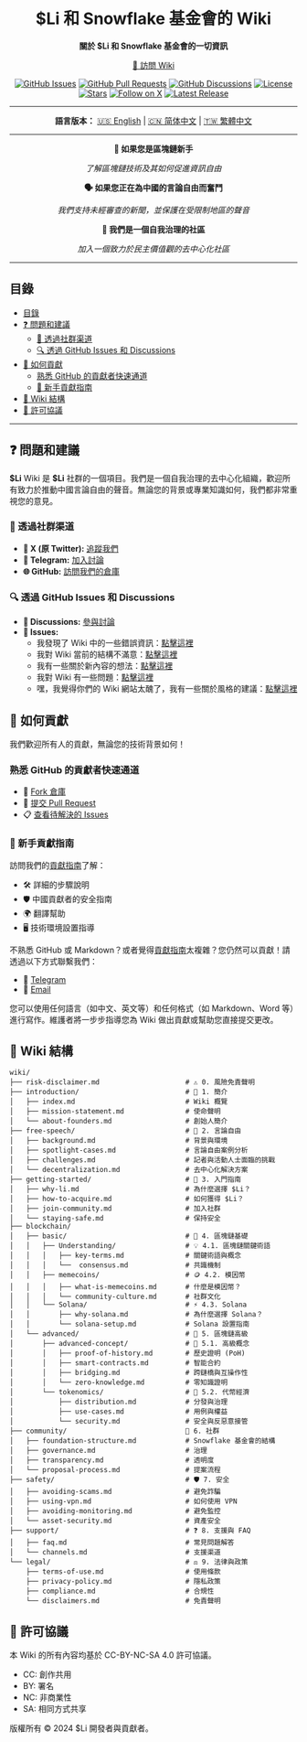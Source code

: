 <!-- markdownlint-disable no-inline-html first-line-heading no-emphasis-as-heading -->

<div align="center">

# $Li 和 Snowflake 基金會的 Wiki

**關於 $Li 和 Snowflake 基金會的一切資訊**

[📖 訪問 Wiki](https://www.lidao.wiki)

[![GitHub Issues](https://img.shields.io/github/issues/li-dao/wiki)](https://github.com/li-dao/wiki/issues)
[![GitHub Pull Requests](https://img.shields.io/github/issues-pr/li-dao/wiki)](https://github.com/li-dao/wiki/pulls)
[![GitHub Discussions](https://img.shields.io/github/discussions/li-dao/wiki)](https://github.com/li-dao/wiki/discussions)
[![License](https://img.shields.io/github/license/li-dao/wiki)](https://github.com/li-dao/wiki/blob/main/LICENSE)
[![Stars](https://img.shields.io/github/stars/li-dao/wiki)](https://github.com/li-dao/wiki)
[![Follow on X](https://img.shields.io/twitter/follow/Li_memecoin)](https://x.com/Li_memecoin)
[![Latest Release](https://img.shields.io/github/v/release/li-dao/wiki)](https://github.com/li-dao/wiki/releases)

---

**語言版本：**  [🇺🇸 English](README.md) | [🇨🇳 简体中文](README_zh-CN.md) | [🇹🇼 繁體中文](README_zh-TW.md)

</div>

---

<div align="center">

**🌱 如果您是區塊鏈新手**

_了解區塊鏈技術及其如何促進資訊自由_

**🗣️ 如果您正在為中國的言論自由而奮鬥**

_我們支持未經審查的新聞，並保護在受限制地區的聲音_

**🤝 我們是一個自我治理的社區**

_加入一個致力於民主價值觀的去中心化社區_

</div>

---

## 目錄

- [目錄](#目錄)
- [❓ 問題和建議](#-問題和建議)
  - [💬 透過社群渠道](#-透過社群渠道)
  - [🔍 透過 GitHub Issues 和 Discussions](#-透過-github-issues-和-discussions)
- [🤝 如何貢獻](#-如何貢獻)
  - [熟悉 GitHub 的貢獻者快速通道](#熟悉-github-的貢獻者快速通道)
  - [📘 新手貢獻指南](#-新手貢獻指南)
- [📜 Wiki 結構](#-wiki-結構)
- [📄 許可協議](#-許可協議)

---

## ❓ 問題和建議

**\$Li** Wiki 是 **\$Li** 社群的一個項目。我們是一個自我治理的去中心化組織，歡迎所有致力於推動中國言論自由的聲音。無論您的背景或專業知識如何，我們都非常重視您的意見。

### 💬 透過社群渠道

- **📢 X (原 Twitter):** [追蹤我們](https://x.com/Li_memecoin)
- **💬 Telegram:** [加入討論](https://t.co/5Z1meSkAlZ)
- **🌐 GitHub:** [訪問我們的倉庫](https://github.com/li-dao/wiki)

### 🔍 透過 GitHub Issues 和 Discussions

- **💬 Discussions:** [參與討論](https://github.com/li-dao/wiki/discussions)
- **🐛 Issues:**
  - 我發現了 Wiki 中的一些錯誤資訊：[點擊這裡](https://github.com/li-dao/wiki/issues/new?assignees=really-need-anonymous&labels=bug,wiki&template=bug_report.yml&title=%5BBug%5D%3A+)
  - 我對 Wiki 當前的結構不滿意：[點擊這裡](https://github.com/li-dao/wiki/issues/new?assignees=really-need-anonymous&labels=enhancement,wiki,structure&template=feature_request_structure.yml&title=%5BStructure%5D%3A+)
  - 我有一些關於新內容的想法：[點擊這裡](https://github.com/li-dao/wiki/issues/new?assignees=really-need-anonymous&labels=enhancement,wiki,content&template=content_request.yml&title=%5BContent%5D%3A+)
  - 我對 Wiki 有一些問題：[點擊這裡](https://github.com/li-dao/wiki/issues/new?assignees=really-need-anonymous&labels=question,wiki&template=question.yml&title=%5BQuestion%5D%3A+)
  - 嘿，我覺得你們的 Wiki 網站太醜了，我有一些關於風格的建議：[點擊這裡](https://github.com/li-dao/wiki/issues/new?assignees=really-need-anonymous&labels=style,wiki&template=style_report.yml&title=%5BStyle%5D%3A+)

## 🤝 如何貢獻

我們歡迎所有人的貢獻，無論您的技術背景如何！

### 熟悉 GitHub 的貢獻者快速通道

- 🔗 [Fork 倉庫](https://github.com/li-dao/wiki/fork)
- 📝 [提交 Pull Request](https://github.com/li-dao/wiki/compare)
- 📋 [查看待解決的 Issues](https://github.com/li-dao/wiki/issues)

### 📘 新手貢獻指南

訪問我們的[貢獻指南](https://www.lidao.wiki/contributing)了解：

- 🛠️ 詳細的步驟說明
- 🛡️ 中國貢獻者的安全指南
- 🌍 翻譯幫助
- 🖥️ 技術環境設置指導

不熟悉 GitHub 或 Markdown？或者覺得[貢獻指南](https://www.lidao.wiki/contributing)太複雜？您仍然可以貢獻！請透過以下方式聯繫我們：

- 💬 [Telegram](https://t.co/5Z1meSkAlZ)
- 📧 [Email](mailto:really.need.anonymous@proton.me)

您可以使用任何語言（如中文、英文等）和任何格式（如 Markdown、Word 等）進行寫作。維護者將一步步指導您為 Wiki 做出貢獻或幫助您直接提交更改。

## 📜 Wiki 結構

```plaintext
wiki/
├── risk-disclaimer.md                     # ⚠️ 0. 風險免責聲明
├── introduction/                          # 🔗 1. 簡介
│   ├── index.md                           # Wiki 概覽
│   ├── mission-statement.md               # 使命聲明
│   └── about-founders.md                  # 創始人簡介
├── free-speech/                           # 🔗 2. 言論自由
│   ├── background.md                      # 背景與環境
│   ├── spotlight-cases.md                 # 言論自由案例分析
│   ├── challenges.md                      # 記者與活動人士面臨的挑戰
│   └── decentralization.md                # 去中心化解決方案
├── getting-started/                       # 🔗 3. 入門指南
│   ├── why-li.md                          # 為什麼選擇 $Li？
│   ├── how-to-acquire.md                  # 如何獲得 $Li？
│   ├── join-community.md                  # 加入社群
│   └── staying-safe.md                    # 保持安全
├── blockchain/
│   ├── basic/                             # 🔰 4. 區塊鏈基礎
│   │   ├── Understanding/                 # 💡 4.1. 區塊鏈關鍵術語
│   │   │   ├── key-terms.md               # 關鍵術語與概念
│   │   │   └──  consensus.md              # 共識機制
│   │   ├── memecoins/                     # 🪙 4.2. 模因幣
│   │   │   ├── what-is-memecoins.md       # 什麼是模因幣？
│   │   │   └── community-culture.md       # 社群文化
│   │   └── Solana/                        # ⚡ 4.3. Solana
│   │       ├── why-solana.md              # 為什麼選擇 Solana？
│   │       └── solana-setup.md            # Solana 設置指南
│   └── advanced/                          # 🔰 5. 區塊鏈高級
│       ├── advanced-concept/              # 🔄 5.1. 高級概念
│       │   ├── proof-of-history.md        # 歷史證明 (PoH)
│       │   ├── smart-contracts.md         # 智能合約
│       │   ├── bridging.md                # 跨鏈橋與互操作性
│       │   └── zero-knowledge.md          # 零知識證明
│       └── tokenomics/                    # 💎 5.2. 代幣經濟
│           ├── distribution.md            # 分發與治理
│           ├── use-cases.md               # 用例與權益
│           └── security.md                # 安全與反惡意接管
├── community/                             👥 6. 社群
│   ├── foundation-structure.md            # Snowflake 基金會的結構
│   ├── governance.md                      # 治理
│   ├── transparency.md                    # 透明度
│   └── proposal-process.md                # 提案流程
├── safety/                                # 🛡️ 7. 安全
│   ├── avoiding-scams.md                  # 避免詐騙
│   ├── using-vpn.md                       # 如何使用 VPN
│   ├── avoiding-monitoring.md             # 避免監控
│   └── asset-security.md                  # 資產安全
├── support/                               # ❓ 8. 支援與 FAQ
│   ├── faq.md                             # 常見問題解答
│   └── channels.md                        # 支援渠道
└── legal/                                 # ⚖️ 9. 法律與政策
    ├── terms-of-use.md                    # 使用條款
    ├── privacy-policy.md                  # 隱私政策
    ├── compliance.md                      # 合規性
    └── disclaimers.md                     # 免責聲明
```

## 📄 許可協議

本 Wiki 的所有內容均基於 CC-BY-NC-SA 4.0 許可協議。

- CC: 創作共用
- BY: 署名
- NC: 非商業性
- SA: 相同方式共享

版權所有 © 2024 $Li 開發者與貢獻者。

